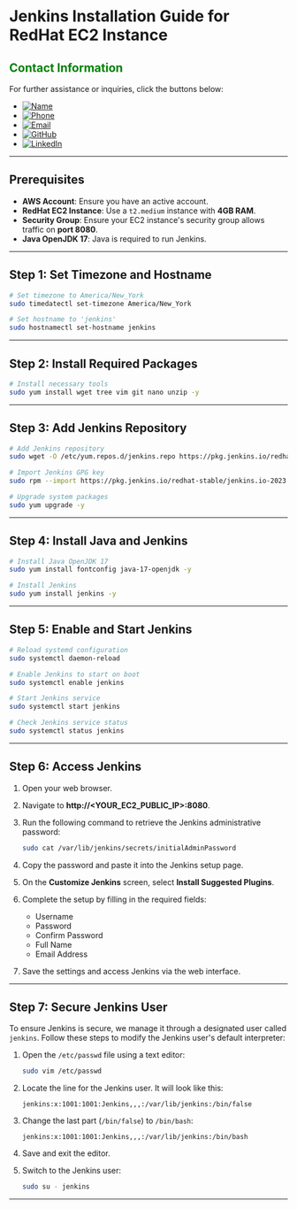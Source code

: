 # Jenkins Installation Guide for RedHat EC2 Instance

## **<span style="color:green">Contact Information</span>**

For further assistance or inquiries, click the buttons below:

- [![Name](https://img.shields.io/badge/Name-Nditafon%20Hyson%20Nuigho-brightgreen)](mailto:nditafonhysonn@gmail.com)
- [![Phone](https://img.shields.io/badge/Phone-%2B237679638540-brightgreen)](tel:+237679638540)
- [![Email](https://img.shields.io/badge/Email-nditafonhysonn%40gmail.com-blue)](mailto:nditafonhysonn@gmail.com)
- [![GitHub](https://img.shields.io/badge/GitHub-Hyson--Wayne-lightgrey?logo=github)](https://github.com/Hyson-Wayne)
- [![LinkedIn](https://img.shields.io/badge/LinkedIn-nditafon--hyson-blue?logo=linkedin)](https://www.linkedin.com/in/nditafon-hyson-762a6623b/)

---

## **Prerequisites**
- **AWS Account**: Ensure you have an active account.
- **RedHat EC2 Instance**: Use a `t2.medium` instance with **4GB RAM**.
- **Security Group**: Ensure your EC2 instance's security group allows traffic on **port 8080**.
- **Java OpenJDK 17**: Java is required to run Jenkins.

---

## **Step 1: Set Timezone and Hostname**

```bash
# Set timezone to America/New_York
sudo timedatectl set-timezone America/New_York

# Set hostname to 'jenkins'
sudo hostnamectl set-hostname jenkins
```

---

## **Step 2: Install Required Packages**

```bash
# Install necessary tools
sudo yum install wget tree vim git nano unzip -y
```

---

## **Step 3: Add Jenkins Repository**

```bash
# Add Jenkins repository
sudo wget -O /etc/yum.repos.d/jenkins.repo https://pkg.jenkins.io/redhat-stable/jenkins.repo

# Import Jenkins GPG key
sudo rpm --import https://pkg.jenkins.io/redhat-stable/jenkins.io-2023.key

# Upgrade system packages
sudo yum upgrade -y
```

---

## **Step 4: Install Java and Jenkins**

```bash
# Install Java OpenJDK 17
sudo yum install fontconfig java-17-openjdk -y

# Install Jenkins
sudo yum install jenkins -y
```

---

## **Step 5: Enable and Start Jenkins**

```bash
# Reload systemd configuration
sudo systemctl daemon-reload

# Enable Jenkins to start on boot
sudo systemctl enable jenkins

# Start Jenkins service
sudo systemctl start jenkins

# Check Jenkins service status
sudo systemctl status jenkins
```

---

## **Step 6: Access Jenkins**

1. Open your web browser.
2. Navigate to **http://<YOUR_EC2_PUBLIC_IP>:8080**.
3. Run the following command to retrieve the Jenkins administrative password:

    ```bash
    sudo cat /var/lib/jenkins/secrets/initialAdminPassword
    ```

4. Copy the password and paste it into the Jenkins setup page.
5. On the **Customize Jenkins** screen, select **Install Suggested Plugins**.
6. Complete the setup by filling in the required fields:
    - Username
    - Password
    - Confirm Password
    - Full Name
    - Email Address
7. Save the settings and access Jenkins via the web interface.

---

## **Step 7: Secure Jenkins User**

To ensure Jenkins is secure, we manage it through a designated user called `jenkins`. Follow these steps to modify the Jenkins user's default interpreter:

1. Open the `/etc/passwd` file using a text editor:

    ```bash
    sudo vim /etc/passwd
    ```

2. Locate the line for the Jenkins user. It will look like this:

    ```
    jenkins:x:1001:1001:Jenkins,,,:/var/lib/jenkins:/bin/false
    ```

3. Change the last part (`/bin/false`) to `/bin/bash`:

    ```
    jenkins:x:1001:1001:Jenkins,,,:/var/lib/jenkins:/bin/bash
    ```

4. Save and exit the editor.

5. Switch to the Jenkins user:

    ```bash
    sudo su - jenkins
    ```

---
